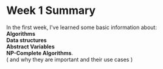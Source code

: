 # Week 1 Summary 
In the first week, I've learned some basic information about:  
**Algorithms**   
**Data structures**   
**Abstract Variables**  
**NP-Complete Algorithms**.  
( and why they are important and their use cases )
